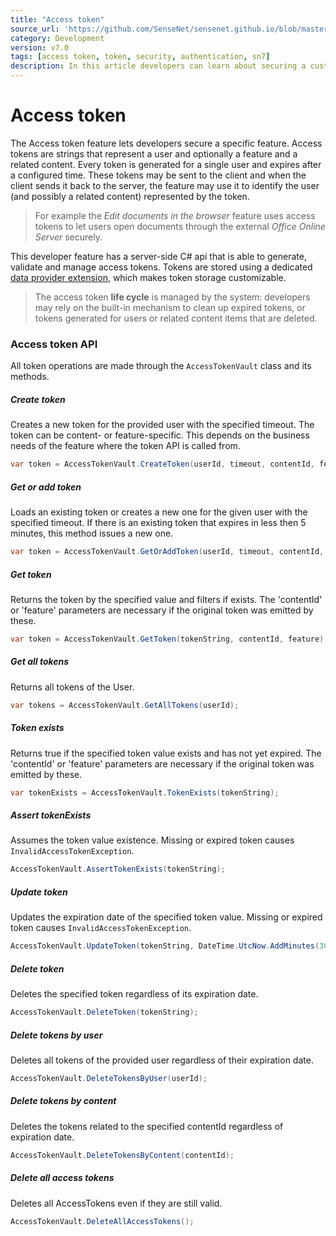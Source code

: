 ```yaml
---
title: "Access token"
source_url: 'https://github.com/SenseNet/sensenet.github.io/blob/master/_docs/accesstoken.md'
category: Development
version: v7.0
tags: [access token, token, security, authentication, sn7]
description: In this article developers can learn about securing a custom feature by tokens.
---
```


# Access token
The Access token feature lets developers secure a specific feature. Access tokens are strings that represent a user and optionally a feature and a related content. Every token is generated for a single user and expires after a configured time. These tokens may be sent to the client and when the client sends it back to the server, the feature may use it to identify the user (and possibly a related content) represented by the token.

> For example the _Edit documents in the browser_ feature uses access tokens to let users open documents through the external _Office Online Server_ securely.

This developer feature has a server-side C# api that is able to generate, validate and manage access tokens. Tokens are stored using a dedicated [data provider extension](/docs/dataprovider-extension), which makes token storage customizable.

> The access token **life cycle** is managed by the system: developers may rely on the built-in mechanism to clean up expired tokens, or tokens generated for users or related content items that are deleted.

### Access token API
All token operations are made through the `AccessTokenVault` class and its methods.

##### Create token
Creates a new token for the provided user with the specified timeout. The token can be content- or feature-specific. This depends on the business needs of the feature where the token API is called from.

```csharp
var token = AccessTokenVault.CreateToken(userId, timeout, contentId, feature);
```

##### Get or add token
Loads an existing token or creates a new one for the given user with the specified timeout.
If there is an existing token that expires in less then 5 minutes, this method issues a new one.

```csharp
var token = AccessTokenVault.GetOrAddToken(userId, timeout, contentId, feature);
```

##### Get token
Returns the token by the specified value and filters if exists. The 'contentId' or 'feature' parameters are necessary if the original token was emitted by these.

```csharp
var token = AccessTokenVault.GetToken(tokenString, contentId, feature);
```

##### Get all tokens
Returns all tokens of the User.

```csharp
var tokens = AccessTokenVault.GetAllTokens(userId);
```

##### Token exists
Returns true if the specified token value exists and has not yet expired. The 'contentId' or 'feature' parameters are necessary if the original token was emitted by these.

```csharp
var tokenExists = AccessTokenVault.TokenExists(tokenString);
```

##### Assert tokenExists
Assumes the token value existence. Missing or expired token causes `InvalidAccessTokenException`.

```csharp
AccessTokenVault.AssertTokenExists(tokenString);
```

##### Update token
Updates the expiration date of the specified token value. Missing or expired token causes `InvalidAccessTokenException`.

```csharp
AccessTokenVault.UpdateToken(tokenString, DateTime.UtcNow.AddMinutes(30.0d));
```

##### Delete token
Deletes the specified token regardless of its expiration date.

```csharp
AccessTokenVault.DeleteToken(tokenString);
```

##### Delete tokens by user
Deletes all tokens of the provided user regardless of their expiration date.

```csharp
AccessTokenVault.DeleteTokensByUser(userId);
```

##### Delete tokens by content
Deletes the tokens related to the specified contentId regardless of expiration date.

```csharp
AccessTokenVault.DeleteTokensByContent(contentId);
```

##### Delete all access tokens
Deletes all AccessTokens even if they are still valid.

```csharp
AccessTokenVault.DeleteAllAccessTokens();
```